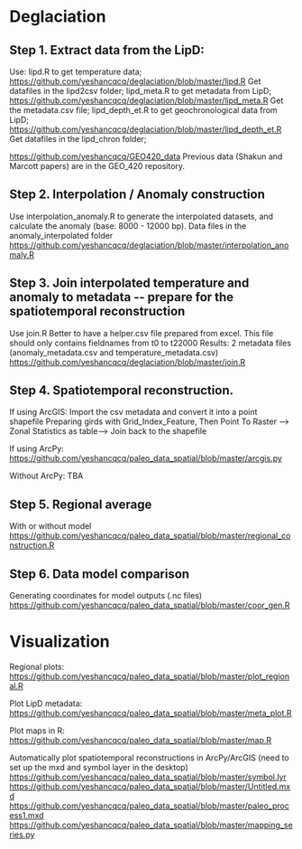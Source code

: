 # Deglaciation

## Step 1. Extract data from the LipD:
Use: 
lipd.R to get temperature data;
https://github.com/yeshancqcq/deglaciation/blob/master/lipd.R
Get datafiles in the lipd2csv folder;
lipd_meta.R to get metadata from LipD;
https://github.com/yeshancqcq/deglaciation/blob/master/lipd_meta.R
Get the metadata.csv file;
lipd_depth_et.R to get geochronological data from LipD;
https://github.com/yeshancqcq/deglaciation/blob/master/lipd_depth_et.R
Get datafiles in the lipd_chron folder;

https://github.com/yeshancqcq/GEO420_data
Previous data (Shakun and Marcott papers) are in the GEO_420 repository.


## Step 2. Interpolation / Anomaly construction
Use interpolation_anomaly.R to generate the interpolated datasets, and calculate the anomaly (base: 8000 - 12000 bp).
Data files in the anomaly_interpolated folder
https://github.com/yeshancqcq/deglaciation/blob/master/interpolation_anomaly.R

## Step 3. Join interpolated temperature and anomaly to metadata -- prepare for the spatiotemporal reconstruction
Use join.R
Better to have a helper.csv file prepared from excel.
This file should only contains fieldnames from t0 to t22000
Results: 2 metadata files (anomaly_metadata.csv and temperature_metadata.csv)
https://github.com/yeshancqcq/deglaciation/blob/master/join.R

## Step 4. Spatiotemporal reconstruction.
If using ArcGIS: 
Import the csv metadata and convert it into a point shapefile
Preparing girds with Grid_Index_Feature, Then
Point To Raster --> Zonal Statistics as table--> Join back to the shapefile

If using ArcPy:
https://github.com/yeshancqcq/paleo_data_spatial/blob/master/arcgis.py

Without ArcPy:
TBA

## Step 5. Regional average
With or without model
https://github.com/yeshancqcq/paleo_data_spatial/blob/master/regional_construction.R

## Step 6. Data model comparison
Generating coordinates for model outputs (.nc files)
https://github.com/yeshancqcq/paleo_data_spatial/blob/master/coor_gen.R

# Visualization
Regional plots:
https://github.com/yeshancqcq/paleo_data_spatial/blob/master/plot_regional.R

Plot LipD metadata:
https://github.com/yeshancqcq/paleo_data_spatial/blob/master/meta_plot.R

Plot maps in R:
https://github.com/yeshancqcq/paleo_data_spatial/blob/master/map.R

Automatically plot spatiotemporal reconstructions in ArcPy/ArcGIS (need to set up the mxd and symbol layer in the desktop)
https://github.com/yeshancqcq/paleo_data_spatial/blob/master/symbol.lyr
https://github.com/yeshancqcq/paleo_data_spatial/blob/master/Untitled.mxd
https://github.com/yeshancqcq/paleo_data_spatial/blob/master/paleo_process1.mxd
https://github.com/yeshancqcq/paleo_data_spatial/blob/master/mapping_series.py

